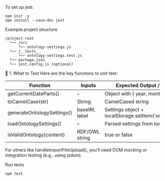 To set up jest:
```
npm init -y
npm install --save-dev jest
```
Example project structure

```
/project-root
  └── /src
      └── ontology-settings.js
  └── /__tests__
      └── ontology-settings.test.js
  └── package.json
  └── jest.config.js (optional)
```


🧪 1. What to Test
Here are the key functions to unit test:

| Function | Inputs | Expected Output / Side Effect |
| --- | --- | --- |
| getCurrentDateParts()|–|Object with { year, month, day }|
| toCamelCase(str)|String|CamelCased string|
|generateOntologySettings()|baseIRI, label|Settings object + localStorage.setItem('ontologySettings')|
|loadOntologySettings()|–|Parsed settings from localStorage|
|isValidOntology(content)|RDF/OWL string|true or false|

For others like handleImportFileUpload(), you’ll need DOM mocking or integration testing (e.g., using jsdom).

Run tests
```
npm test
```
